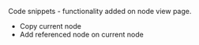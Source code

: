 Code snippets - functionality added on node view page. 
* Copy current node 
* Add referenced node on current node
